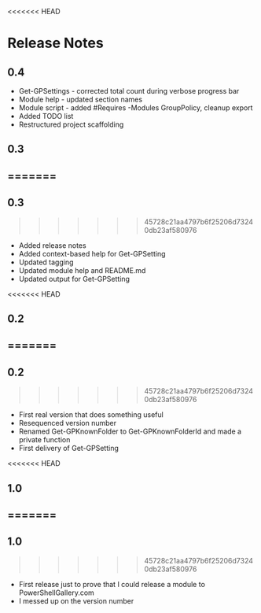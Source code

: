 <<<<<<< HEAD
# Release Notes

## 0.4

* Get-GPSettings - corrected total count during verbose progress bar
* Module help - updated section names
* Module script - added #Requires -Modules GroupPolicy, cleanup export
* Added TODO list
* Restructured project scaffolding

## 0.3

=======
---------
0.3
---------
>>>>>>> 45728c21aa4797b6f25206d73240db23af580976
* Added release notes
* Added context-based help for Get-GPSetting
* Updated tagging
* Updated module help and README.md
* Updated output for Get-GPSetting

<<<<<<< HEAD
## 0.2

=======
---------
0.2
---------
>>>>>>> 45728c21aa4797b6f25206d73240db23af580976
* First real version that does something useful
* Resequenced version number
* Renamed Get-GPKnownFolder to Get-GPKnownFolderId and made a private function
* First delivery of Get-GPSetting

<<<<<<< HEAD
## 1.0

=======
---------
1.0
---------
>>>>>>> 45728c21aa4797b6f25206d73240db23af580976
* First release just to prove that I could release a module to PowerShellGallery.com
* I messed up on the version number
